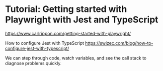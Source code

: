 # Tutorial: Getting started with Playwright with Jest and TypeScript

<https://www.carlrippon.com/getting-started-with-playwright/>

How to configure Jest with TypeScript
<https://swizec.com/blog/how-to-configure-jest-with-typescript/>

We can step through code, watch variables, and see the call stack to diagnose problems quickly.
